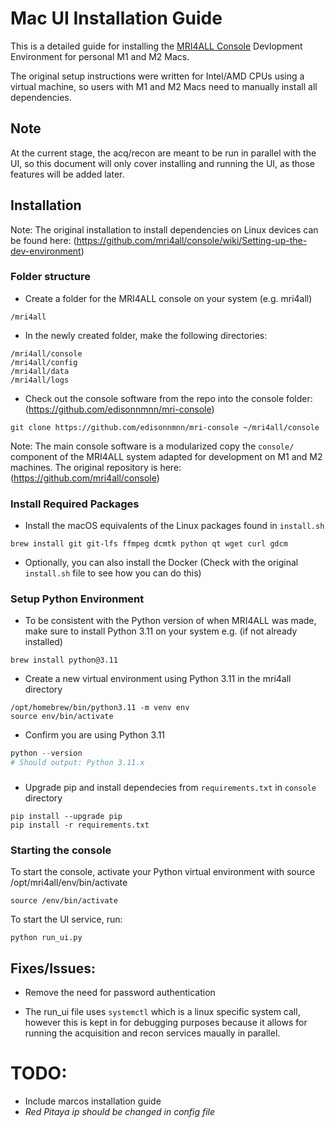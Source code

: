 # Mac UI Installation Guide 

This is a detailed guide for installing the [MRI4ALL Console](https://github.com/mri4all/console/wiki) Devlopment Environment for personal M1 and M2 Macs. 

The original setup instructions were written for Intel/AMD CPUs using a virtual machine, so users with M1 and M2 Macs need to manually install all dependencies.

## Note

At the current stage, the acq/recon are meant to be run in parallel with the UI, so this document will only cover installing and running the UI, as those features will be added later.

## Installation

Note: The original installation to install dependencies on Linux devices can be found here: 
(https://github.com/mri4all/console/wiki/Setting-up-the-dev-environment)


### Folder structure
- Create a folder for the MRI4ALL console on your system (e.g. mri4all)
```
/mri4all
```
- In the newly created folder, make the following directories:
```
/mri4all/console
/mri4all/config
/mri4all/data
/mri4all/logs
```
- Check out the console software from the repo into the console folder: (https://github.com/edisonnmnn/mri-console)
```
git clone https://github.com/edisonnmnn/mri-console ~/mri4all/console
```

Note: The main console software is a modularized copy the `console/` component of the MRI4ALL system adapted for development on M1 and M2 machines.  The original repository is here: (https://github.com/mri4all/console)


### Install Required Packages

- Install the macOS equivalents of the Linux packages found in `install.sh`
```
brew install git git-lfs ffmpeg dcmtk python qt wget curl gdcm
```
- Optionally, you can also install the Docker (Check with the original `install.sh` file to see how you can do this)


### Setup Python Environment

- To be consistent with the Python version of when MRI4ALL was made, make sure to install Python 3.11 on your system e.g. (if not already installed) 
```
brew install python@3.11
```
- Create a new virtual environment using Python 3.11 in the mri4all directory
```
/opt/homebrew/bin/python3.11 -m venv env
source env/bin/activate
```
- Confirm you are using Python 3.11
```python
python --version
# Should output: Python 3.11.x
```

###
- Upgrade pip and install dependecies from `requirements.txt` in `console` directory
```
pip install --upgrade pip
pip install -r requirements.txt
```

### Starting the console

To start the console, activate your Python virtual environment with source /opt/mri4all/env/bin/activate
```
source /env/bin/activate
```
To start the UI service, run:
```
python run_ui.py
```

## Fixes/Issues:

- Remove the need for password authentication

 - The run_ui file uses `systemctl` which is a linux specific system call, however this is kept in for debugging purposes because it allows for running the acquisition and recon services maually in parallel.

 # TODO:

- Include marcos installation guide 
- *Red Pitaya ip should be changed in config file*
 